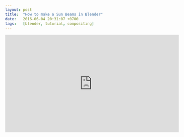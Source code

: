 ```yaml
---
layout: post
title:  "How to make a Sun Beams in Blender"
date:   2016-06-04 20:31:07 +0700
tags:   [blender, tutorial, compositing]
---
```


<iframe width="560" height="315" src="https://www.youtube.com/embed/HEXz3VEUVF4" frameborder="0" allowfullscreen></iframe>
